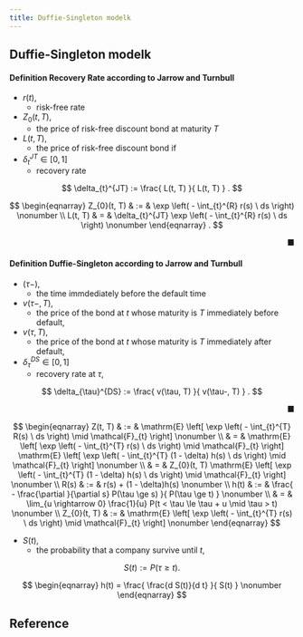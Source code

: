 ```yaml
---
title: Duffie-Singleton modelk
---
```


## Duffie-Singleton modelk


#### Definition Recovery Rate according to Jarrow and Turnbull

* $r(t)$,
    * risk-free rate
* $Z_{0}(t, T)$,
    * the price of risk-free discount bond at maturity $T$
* $L(t, T)$,
    * the price of risk-free discount bond if 
* $\delta_{t}^{JT} \in [0, 1]$
    * recovery rate

$$
    \delta_{t}^{JT}
    :=
    \frac{
        L(t, T)
    }{
        L(t, T)
    }
    .
$$

$$
\begin{eqnarray}
    Z_{0}(t, T)
    & := &
        \exp
        \left(
            -
            \int_{t}^{R}
                r(s)
            \ ds
        \right)
    \nonumber
    \\
    L(t, T)
    & = &
        \delta_{t}^{JT}
        \exp
        \left(
            -
            \int_{t}^{R}
                r(s)
            \ ds
        \right)
    \nonumber
\end{eqnarray}
    .
$$

<div class="end-of-statement" style="text-align: right">■</div>

#### Definition Duffie-Singleton according to Jarrow and Turnbull
* $(\tau-)$,
    * the time immdediately before the default time
* $v(\tau-, T)$,
    * the price of the bond at $t$ whose maturity is $T$ immediately before default,
* $v(\tau, T)$,
    * the price of the bond at $t$ whose maturity is $T$ immediately after default,
* $\delta_{\tau}^{DS} \in [0, 1]$
    * recovery rate at $\tau$,

$$
    \delta_{\tau}^{DS}
    :=
    \frac{
        v(\tau, T)
    }{
        v(\tau-, T)
    }
    .
$$

<div class="end-of-statement" style="text-align: right">■</div>

$$
\begin{eqnarray}
    Z(t, T)
    & := &
        \mathrm{E}
        \left[
            \exp
            \left(
                -
                \int_{t}^{T}
                    R(s)
                \ ds
            \right)
            \mid
            \mathcal{F}_{t}
        \right]
    \nonumber
    \\
    & = &
        \mathrm{E}
        \left[
            \exp
            \left(
                -
                \int_{t}^{T}
                    r(s)
                \ ds
            \right)
            \mid
            \mathcal{F}_{t}
        \right]
        \mathrm{E}
        \left[
            \exp
            \left(
                -
                \int_{t}^{T}
                    (1 - \delta)
                    h(s)
                \ ds
            \right)
            \mid
            \mathcal{F}_{t}
        \right]
    \nonumber
    \\
    & = &
        Z_{0}(t, T)
        \mathrm{E}
        \left[
            \exp
            \left(
                -
                \int_{t}^{T}
                    (1 - \delta)
                    h(s)
                \ ds
            \right)
            \mid
            \mathcal{F}_{t}
        \right]
    \nonumber
    \\
    R(s)
    & := &
        r(s)
        +
        (1 - \delta)h(s)
    \nonumber
    \\
    h(t)
    & := &
        \frac{
            -
            \frac{\partial }{\partial s} 
            P(\tau \ge s)
        }{
            P(\tau \ge t)
        }
    \nonumber
    \\
    & = &
        \lim_{u \rightarrow 0}
            \frac{1}{u}
            P(t < \tau \le \tau + u \mid  \tau > t)
    \nonumber
    \\
    Z_{0}(t, T)
    & := &
        \mathrm{E}
        \left[
            \exp
            \left(
                -
                \int_{t}^{T}
                    r(s)
                \ ds
            \right)
            \mid
            \mathcal{F}_{t}
        \right]
    \nonumber
\end{eqnarray}
$$

* $S(t)$,
    * the probability that a company survive until $t$,

$$
    S(t)
    :=
    P(\tau \ge t)
    .
$$

$$
\begin{eqnarray}
    h(t)
    =
    \frac{
        \frac{d S(t)}{d t}
    }{
        S(t)
    }
    \nonumber
\end{eqnarray}
$$

## Reference
